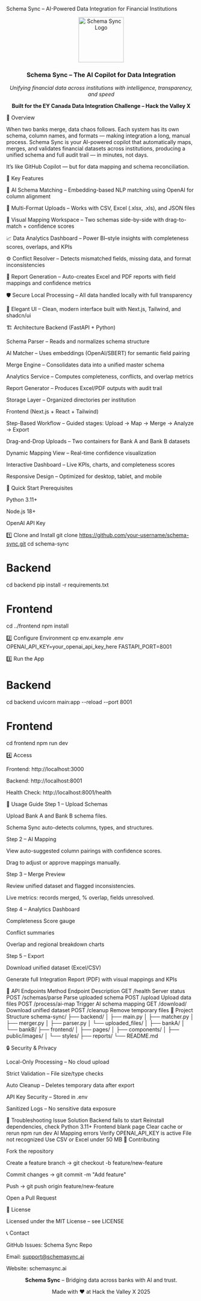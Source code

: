 Schema Sync – AI-Powered Data Integration for Financial Institutions
<div align="center"> <img src="frontend/images/SchemaSyncLogo.png" alt="Schema Sync Logo" width="120" height="120"> <h3>Schema Sync – The AI Copilot for Data Integration</h3> <p><em>Unifying financial data across institutions with intelligence, transparency, and speed</em></p> <p><strong>Built for the EY Canada Data Integration Challenge – Hack the Valley X</strong></p> </div>
🌟 Overview

When two banks merge, data chaos follows. Each system has its own schema, column names, and formats — making integration a long, manual process.
Schema Sync is your AI-powered copilot that automatically maps, merges, and validates financial datasets across institutions, producing a unified schema and full audit trail — in minutes, not days.

It’s like GitHub Copilot — but for data mapping and schema reconciliation.

🎯 Key Features

🤖 AI Schema Matching – Embedding-based NLP matching using OpenAI for column alignment

📂 Multi-Format Uploads – Works with CSV, Excel (.xlsx, .xls), and JSON files

🧩 Visual Mapping Workspace – Two schemas side-by-side with drag-to-match + confidence scores

📈 Data Analytics Dashboard – Power BI–style insights with completeness scores, overlaps, and KPIs

⚙️ Conflict Resolver – Detects mismatched fields, missing data, and format inconsistencies

🧾 Report Generation – Auto-creates Excel and PDF reports with field mappings and confidence metrics

🛡️ Secure Local Processing – All data handled locally with full transparency

🎨 Elegant UI – Clean, modern interface built with Next.js, Tailwind, and shadcn/ui

🏗️ Architecture
Backend (FastAPI + Python)

Schema Parser – Reads and normalizes schema structure

AI Matcher – Uses embeddings (OpenAI/SBERT) for semantic field pairing

Merge Engine – Consolidates data into a unified master schema

Analytics Service – Computes completeness, conflicts, and overlap metrics

Report Generator – Produces Excel/PDF outputs with audit trail

Storage Layer – Organized directories per institution

Frontend (Next.js + React + Tailwind)

Step-Based Workflow – Guided stages: Upload → Map → Merge → Analyze → Export

Drag-and-Drop Uploads – Two containers for Bank A and Bank B datasets

Dynamic Mapping View – Real-time confidence visualization

Interactive Dashboard – Live KPIs, charts, and completeness scores

Responsive Design – Optimized for desktop, tablet, and mobile

🚀 Quick Start
Prerequisites

Python 3.11+

Node.js 18+

OpenAI API Key

1️⃣ Clone and Install
git clone https://github.com/your-username/schema-sync.git
cd schema-sync

# Backend
cd backend
pip install -r requirements.txt

# Frontend
cd ../frontend
npm install

2️⃣ Configure Environment
cp env.example .env
OPENAI_API_KEY=your_openai_api_key_here
FASTAPI_PORT=8001

3️⃣ Run the App
# Backend
cd backend
uvicorn main:app --reload --port 8001

# Frontend
cd frontend
npm run dev

4️⃣ Access

Frontend: http://localhost:3000

Backend: http://localhost:8001

Health Check: http://localhost:8001/health

🧭 Usage Guide
Step 1 – Upload Schemas

Upload Bank A and Bank B schema files.

Schema Sync auto-detects columns, types, and structures.

Step 2 – AI Mapping

View auto-suggested column pairings with confidence scores.

Drag to adjust or approve mappings manually.

Step 3 – Merge Preview

Review unified dataset and flagged inconsistencies.

Live metrics: records merged, % overlap, fields unresolved.

Step 4 – Analytics Dashboard

Completeness Score gauge

Conflict summaries

Overlap and regional breakdown charts

Step 5 – Export

Download unified dataset (Excel/CSV)

Generate full Integration Report (PDF) with visual mappings and KPIs

🔧 API Endpoints
Method	Endpoint	Description
GET	/health	Server status
POST	/schemas/parse	Parse uploaded schema
POST	/upload	Upload data files
POST	/process/ai-map	Trigger AI schema mapping
GET	/download/<filename>	Download unified dataset
POST	/cleanup	Remove temporary files
🧱 Project Structure
schema-sync/
├── backend/
│   ├── main.py
│   ├── matcher.py
│   ├── merger.py
│   ├── parser.py
│   └── uploaded_files/
│       ├── bankA/
│       └── bankB/
├── frontend/
│   ├── pages/
│   ├── components/
│   ├── public/images/
│   └── styles/
├── reports/
└── README.md

🔒 Security & Privacy

Local-Only Processing – No cloud upload

Strict Validation – File size/type checks

Auto Cleanup – Deletes temporary data after export

API Key Security – Stored in .env

Sanitized Logs – No sensitive data exposure

🐛 Troubleshooting
Issue	Solution
Backend fails to start	Reinstall dependencies, check Python 3.11+
Frontend blank page	Clear cache or rerun npm run dev
AI Mapping errors	Verify OPENAI_API_KEY is active
File not recognized	Use CSV or Excel under 50 MB
🤝 Contributing

Fork the repository

Create a feature branch → git checkout -b feature/new-feature

Commit changes → git commit -m "Add feature"

Push → git push origin feature/new-feature

Open a Pull Request

📄 License

Licensed under the MIT License – see LICENSE

📞 Contact

GitHub Issues: Schema Sync Repo

Email: support@schemasync.ai

Website: schemasync.ai

<div align="center"> <p><strong>Schema Sync</strong> – Bridging data across banks with AI and trust.</p> <p>Made with ❤️ at Hack the Valley X 2025</p> </div>
